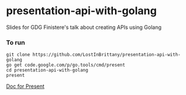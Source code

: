 # presentation-api-with-golang
Slides for GDG Finistere's talk about creating APIs using Golang

### To run
```
git clone https://github.com/LostInBrittany/presentation-api-with-golang
go get code.google.com/p/go.tools/cmd/present
cd presentation-api-with-golang
present
```
[Doc for Present](https://godoc.org/golang.org/x/tools/cmd/present)
